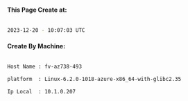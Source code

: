 
   
#### This Page Create at:

```bash

2023-12-20 - 10:07:03 UTC

```

#### Create By Machine:

```bash

Host Name : fv-az738-493

platform  : Linux-6.2.0-1018-azure-x86_64-with-glibc2.35

Ip Local  : 10.1.0.207

```

